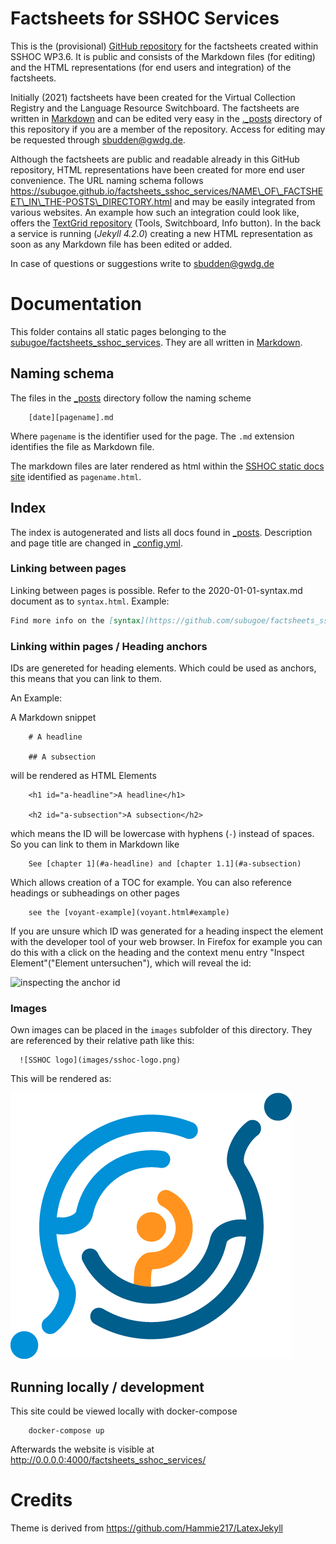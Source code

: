 # Factsheets for SSHOC Services

This is the (provisional) <a href="https://github.com/subugoe/factsheets_sshoc_services" target="_blank">GitHub repository</a> for the factsheets created within SSHOC WP3.6. It is public and consists of the Markdown files (for editing) and the HTML representations (for end users and integration) of the factsheets.

Initially (2021) factsheets have been created for the Virtual Collection Registry and the Language Resource Switchboard. The factsheets are written in [Markdown](https://github.com/adam-p/markdown-here/wiki/Markdown-Cheatsheet) and can be edited very easy in the [._posts](https://github.com/subugoe/factsheets_sshoc_services/tree/master/_posts) directory of this repository if you are a member of the repository. Access for editing may be requested through sbudden@gwdg.de.


Although the factsheets are public and readable already in this GitHub repository, HTML representations have been created for more end user convenience. The URL naming schema follows https://subugoe.github.io/factsheets_sshoc_services/NAME\_OF\_FACTSHEET\_IN\_THE-POSTS\_DIRECTORY.html and may be easily integrated from various websites. An example how such an integration could look like, offers the [TextGrid repository](https://textgridrep.org/browse/tbz8.0?lang=en) (Tools, Switchboard, Info button). In the back a service is running (<i>Jekyll 4.2.0</i>) creating a new HTML representation as soon as any Markdown file has been edited or added.

In case of questions or suggestions write to sbudden@gwdg.de

# Documentation

This folder contains all static pages belonging to the <a href="https://subugoe.github.io/factsheets_sshoc_services" target="_blank">subugoe/factsheets_sshoc_services</a>. They are all written in [Markdown](https://daringfireball.net/projects/markdown/).

## Naming schema

The files in the [_posts](https://github.com/subugoe/factsheets_sshoc_services/tree/master/_posts) directory follow the naming scheme

        [date][pagename].md

Where `pagename` is the identifier used for the page. The `.md` extension identifies the file as Markdown file.

The markdown files are later rendered as html within the <a href="https://subugoe.github.io/factsheets_sshoc_services" target="_blank">SSHOC static docs site</a> identified as `pagename.html`.

## Index

The index is autogenerated and lists all docs found in [_posts](https://github.com/subugoe/factsheets_sshoc_services/tree/master/_posts). Description and page title are changed in [_config.yml](https://github.com/subugoe/factsheets_sshoc_services/tree/master/_config.yaml).

### Linking between pages

Linking between pages is possible. Refer to the 2020-01-01-syntax.md document as to `syntax.html`. Example: 

```markdown
Find more info on the [syntax](https://github.com/subugoe/factsheets_sshoc_services/tree/master/syntax.html) page.
```

### Linking within pages / Heading anchors


IDs are genereted for heading elements. Which could be used as anchors, this means that you can link to them.

An Example:

A Markdown snippet

        # A headline

        ## A subsection

will be rendered as HTML Elements

        <h1 id="a-headline">A headline</h1>
 
        <h2 id="a-subsection">A subsection</h2>

which means the ID will be lowercase with hyphens (`-`) instead of spaces. So you can link to them in Markdown like

        See [chapter 1](#a-headline) and [chapter 1.1](#a-subsection)

Which allows creation of a TOC for example. You can also reference headings or subheadings on other pages

        see the [voyant-example](voyant.html#example)

If you are unsure which ID was generated for a heading inspect the element with the developer tool of your web browser. In Firefox for example you can do this with a click on the heading and the context menu entry "Inspect Element"("Element untersuchen"), which will reveal the id:

![inspecting the anchor id](https://github.com/subugoe/factsheets_sshoc_services/tree/master/images/inspect-anchor.png)


### Images

Own images can be placed in the `images` subfolder of this directory. They are referenced by their relative path like this:

```
  ![SSHOC logo](images/sshoc-logo.png)
```

This will be rendered as:

![SSHOC logo](images/sshoc-logo.png)

## Running locally / development

This site could be viewed locally with docker-compose

        docker-compose up

Afterwards the website is visible at http://0.0.0.0:4000/factsheets_sshoc_services/

# Credits

Theme is derived from https://github.com/Hammie217/LatexJekyll